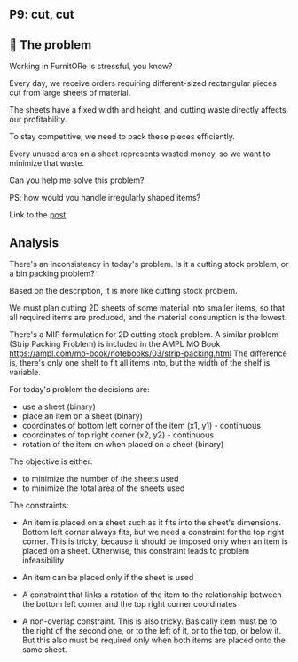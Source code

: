 ## P9: cut, cut

## 🧠 The problem

Working in FurnitORe is stressful, you know?

Every day, we receive orders requiring different-sized rectangular pieces cut from large sheets of material.

The sheets have a fixed width and height, and cutting waste directly affects our profitability.

To stay competitive, we need to pack these pieces efficiently.

Every unused area on a sheet represents wasted money, so we want to minimize that waste.

Can you help me solve this problem?

PS: how would you handle irregularly shaped items?

Link to the [post](https://orfrom0to1.bmenendez.com/tl/c/eyJ2Ijoie1wiYVwiOjUyODU2NixcImxcIjoxMzk2ODAxNzkxOTk5MzYzNzUsXCJyXCI6MTQwMjI3OTA3NTQ1OTkwMTc5fSIsInMiOiI3N2IyYzg4OWU5ZDM1YzBiIn0)

## Analysis

There's an inconsistency in today's problem. Is it a cutting stock problem, or a bin packing problem?

Based on the description, it is more like cutting stock problem.

We must plan cutting 2D sheets of some material into smaller items, so that all required items are produced, and the material consumption is the lowest.

There's a MIP formulation for 2D cutting stock problem. A similar problem (Strip Packing Problem) is included in the AMPL MO Book https://ampl.com/mo-book/notebooks/03/strip-packing.html
The difference is, there's only one shelf to fit all items into, but the width of the shelf is variable.

For today's problem the decisions are:

- use a sheet (binary)
- place an item on a sheet (binary)
- coordinates of bottom left corner of the item (x1, y1) - continuous
- coordinates of top right corner (x2, y2) - continuous
- rotation of the item on when placed on a sheet (binary)

The objective is either:

- to minimize the number of the sheets used
- to minimize the total area of the sheets used

The constraints:

- An item is placed on a sheet such as it fits into the sheet's dimensions. Bottom left corner always fits, but we need a constraint for the top right corner. This is tricky, because it should be imposed only when an item is placed on a sheet. Otherwise, this constraint leads to problem infeasibility

- An item can be placed only if the sheet is used

- A constraint that links a rotation of the item to the relationship between the bottom left corner and the top right corner coordinates

- A non-overlap constraint. This is also tricky. Basically item must be to the right of the second one, or to the left of it, or to the top, or below it. But this also must be required only when both items are placed onto the same sheet.
